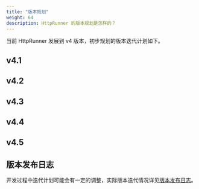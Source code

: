 ```yaml
---
title: "版本规划"
weight: 64
description: HttpRunner 的版本规划是怎样的？
---
```


当前 HttpRunner 发展到 v4 版本，初步规划的版本迭代计划如下。

## v4.1

## v4.2

## v4.3

## v4.4

## v4.5


## 版本发布日志

开发过程中迭代计划可能会有一定的调整，实际版本迭代情况详见[版本发布日志]。

[版本发布日志]: https://github.com/httprunner/httprunner/blob/master/docs/CHANGELOG.md
